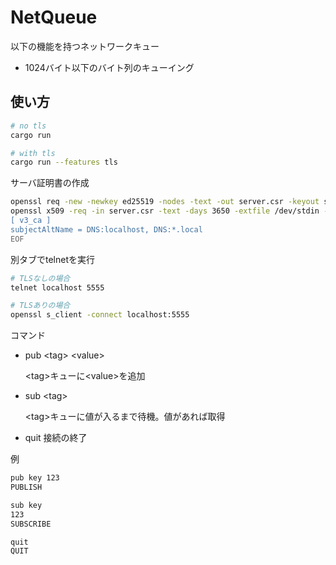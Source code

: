 NetQueue
=====


以下の機能を持つネットワークキュー
- 1024バイト以下のバイト列のキューイング


使い方
-----
```sh
# no tls
cargo run

# with tls
cargo run --features tls
```

サーバ証明書の作成
```sh
openssl req -new -newkey ed25519 -nodes -text -out server.csr -keyout server.key -subj /CN=localhost
openssl x509 -req -in server.csr -text -days 3650 -extfile /dev/stdin -extensions v3_ca -signkey server.key -out server.crt <<EOF
[ v3_ca ]
subjectAltName = DNS:localhost, DNS:*.local
EOF
```

別タブでtelnetを実行
```sh
# TLSなしの場合
telnet localhost 5555

# TLSありの場合
openssl s_client -connect localhost:5555
```

コマンド
- pub <tag\> <value\>

  <tag\>キューに<value\>を追加

- sub <tag\>

  <tag\>キューに値が入るまで待機。値があれば取得

- quit
  接続の終了


例
```sh
pub key 123
PUBLISH

sub key
123
SUBSCRIBE

quit
QUIT
```

